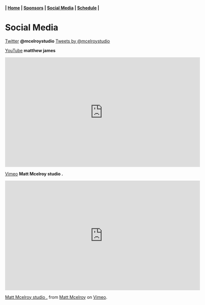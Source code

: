 #### | [Home](http://mcelroystudio.com/) | [Sponsors](http://mcelroystudio.com/sponsors.html) | [Social Media](http://mcelroystudio.com/social-media.html) | [Schedule](http://mcelroystudio.com/schedule.html) |

# Social Media

[Twitter](https://twitter.com/mcelroystudio?lang=en) **@mcelroystudio**
<a class="twitter-timeline" href="https://twitter.com/mcelroystudio?ref_src=twsrc%5Etfw">Tweets by @mcelroystudio</a> <script async src="https://platform.twitter.com/widgets.js" charset="utf-8"></script>

[YouTube](https://www.youtube.com/channel/UClO8u4gtYB6nlR2xgfkUj9Q) **matthew james**
<iframe width="640" height="360" src="https://www.youtube.com/embed/FWeX6oyFPGk" frameborder="0" allow="autoplay; encrypted-media" allowfullscreen></iframe>

[Vimeo](https://vimeo.com/user23249587) **Matt Mcelroy studio .**
<iframe src="https://player.vimeo.com/video/83200478" width="640" height="360" frameborder="0" webkitallowfullscreen mozallowfullscreen allowfullscreen></iframe>
<p><a href="https://vimeo.com/83200478">Matt Mcelroy studio .</a> from <a href="https://vimeo.com/user23249587">Matt Mcelroy</a> on <a href="https://vimeo.com">Vimeo</a>.</p>
